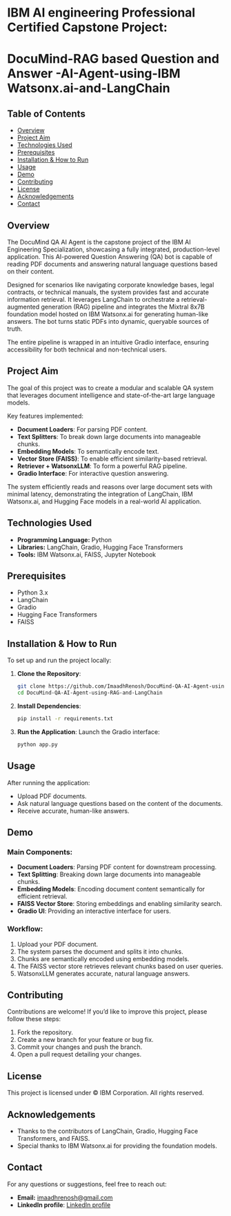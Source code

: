# IBM AI engineering Professional Certified Capstone Project:
# DocuMind-RAG based Question and Answer -AI-Agent-using-IBM Watsonx.ai-and-LangChain

## Table of Contents
- [Overview](#overview)
- [Project Aim](#project-aim)
- [Technologies Used](#technologies-used)
- [Prerequisites](#prerequisites)
- [Installation & How to Run](#installation--how-to-run)
- [Usage](#usage)
- [Demo](#demo)
- [Contributing](#contributing)
- [License](#license)
- [Acknowledgements](#acknowledgements)
- [Contact](#contact)

## Overview
The DocuMind QA AI Agent is the capstone project of the IBM AI Engineering Specialization, showcasing a fully integrated, production-level application. This AI-powered Question Answering (QA) bot is capable of reading PDF documents and answering natural language questions based on their content.

Designed for scenarios like navigating corporate knowledge bases, legal contracts, or technical manuals, the system provides fast and accurate information retrieval. It leverages LangChain to orchestrate a retrieval-augmented generation (RAG) pipeline and integrates the Mixtral 8x7B foundation model hosted on IBM Watsonx.ai for generating human-like answers. The bot turns static PDFs into dynamic, queryable sources of truth.

The entire pipeline is wrapped in an intuitive Gradio interface, ensuring accessibility for both technical and non-technical users.

## Project Aim
The goal of this project was to create a modular and scalable QA system that leverages document intelligence and state-of-the-art large language models.

Key features implemented:
- **Document Loaders**: For parsing PDF content.
- **Text Splitters**: To break down large documents into manageable chunks.
- **Embedding Models**: To semantically encode text.
- **Vector Store (FAISS)**: To enable efficient similarity-based retrieval.
- **Retriever + WatsonxLLM**: To form a powerful RAG pipeline.
- **Gradio Interface**: For interactive question answering.

The system efficiently reads and reasons over large document sets with minimal latency, demonstrating the integration of LangChain, IBM Watsonx.ai, and Hugging Face models in a real-world AI application.

## Technologies Used
- **Programming Language:** Python
- **Libraries:** LangChain, Gradio, Hugging Face Transformers
- **Tools:** IBM Watsonx.ai, FAISS, Jupyter Notebook

## Prerequisites
- Python 3.x
- LangChain
- Gradio
- Hugging Face Transformers
- FAISS

## Installation & How to Run
To set up and run the project locally:

1. **Clone the Repository**:
    ```sh
    git clone https://github.com/ImaadhRenosh/DocuMind-QA-AI-Agent-using-RAG-and-LangChain.git
    cd DocuMind-QA-AI-Agent-using-RAG-and-LangChain
    ```

2. **Install Dependencies**:
    ```sh
    pip install -r requirements.txt
    ```

3. **Run the Application**:
    Launch the Gradio interface:
    ```sh
    python app.py
    ```

## Usage
After running the application:
- Upload PDF documents.
- Ask natural language questions based on the content of the documents.
- Receive accurate, human-like answers.

## Demo
### Main Components:
- **Document Loaders**: Parsing PDF content for downstream processing.
- **Text Splitting**: Breaking down large documents into manageable chunks.
- **Embedding Models**: Encoding document content semantically for efficient retrieval.
- **FAISS Vector Store**: Storing embeddings and enabling similarity search.
- **Gradio UI**: Providing an interactive interface for users.

### Workflow:
1. Upload your PDF document.
2. The system parses the document and splits it into chunks.
3. Chunks are semantically encoded using embedding models.
4. The FAISS vector store retrieves relevant chunks based on user queries.
5. WatsonxLLM generates accurate, natural language answers.

## Contributing
Contributions are welcome! If you’d like to improve this project, please follow these steps:
1. Fork the repository.
2. Create a new branch for your feature or bug fix.
3. Commit your changes and push the branch.
4. Open a pull request detailing your changes.

## License
This project is licensed under © IBM Corporation. All rights reserved.

## Acknowledgements
- Thanks to the contributors of LangChain, Gradio, Hugging Face Transformers, and FAISS.
- Special thanks to IBM Watsonx.ai for providing the foundation models.

## Contact
For any questions or suggestions, feel free to reach out:
- **Email:** imaadhrenosh@gmail.com
- **LinkedIn profile**: [LinkedIn profile](https://www.linkedin.com/in/imaadh-renosh-007aba348)
